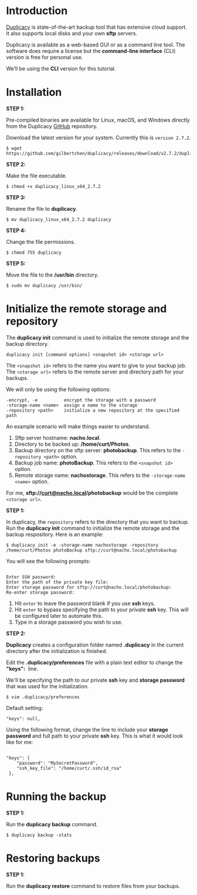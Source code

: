 # Introduction

[Duplicacy](https://duplicacy.com) is state-of-the-art backup tool that has extensive cloud support. It also supports local disks and your own **sftp** servers.     

Duplicacy is available as a web-based GUI or as a command line tool. 
The software does require a license but the **command-line interface** (CLI) version is free for personal use.  
  
We’ll be using the **CLI** version for this tutorial.

# Installation    

**STEP 1:**   

Pre-compiled binaries are available for Linux, macOS, and Windows directly from the Duplicacy [GitHub](https://github.com/gilbertchen/duplicacy/releases) repository.

Download the latest version for your system. Currently this is `version 2.7.2`.
~~~
$ wget https://github.com/gilbertchen/duplicacy/releases/download/v2.7.2/duplicacy_linux_x64_2.7.2
~~~

**STEP 2:**    

Make the file executable.
~~~
$ chmod +x duplicacy_linux_x64_2.7.2
~~~
   
**STEP 3:**  

Rename the file to **duplicacy**.
~~~
$ mv duplicacy_linux_x64_2.7.2 duplicacy
~~~

**STEP 4:**  

Change the file permissions.
~~~
$ chmod 755 duplicacy
~~~

**STEP 5:**  

Move the file to the **/usr/bin** directory.
~~~
$ sudo mv duplicacy /usr/bin/
~~~

# Initialize the remote storage and repository

The **duplicacy init** command is used to initialize the remote storage and the backup directory.
~~~
duplicacy init [command options] <snapshot id> <storage url>
~~~
The `<snapshot id>` refers to the name you want to give to your backup job.    
The `<storage url>` refers to the remote server and directory path for your backups.

We will only be using the following options:
~~~
-encrypt, -e          encrypt the storage with a password
-storage-name <name>  assign a name to the storage
-repository <path>    initialize a new repository at the specified path
~~~

An example scenario will make things easier to understand.

1. Sftp server hostname: **nacho.local**.
2. Directory to be backed up: **/home/curt/Photos**.
3. Backup directory on the sftp server: **photobackup**. This refers to the `-repository <path>` option.
4. Backup job name: **photoBackup**. This refers to the `<snapshot id>` option.
5. Remote storage name: **nachostorage**. This refers to the `-storage-name <name>` option.

For me, **sftp://curt@nacho.local/photobackup** would be the complete `<storage url>`.    

**STEP 1:**      

In duplicacy, the `repository` refers to the directory that you want to backup. Run the **duplicacy init** command to initialize the remote storage and the backup respository. Here is an example:
~~~
$ duplicacy init -e -storage-name nachostorage -repository /home/curt/Photos photoBackup sftp://curt@nacho.local/photobackup
~~~
You will see the following prompts:
~~~

Enter SSH password:
Enter the path of the private key file:
Enter storage password for sftp://curt@nacho.local/photobackup:
Re-enter storage password:

~~~

1. Hit `enter` to leave the password blank if you use **ssh** keys.       
2. Hit `enter` to bypass specifying the path to your private **ssh** key. This will be configured later to automate this.   
3. Type in a storage password you wish to use.

**STEP 2:**    

**Duplicacy** creates a configuration folder named **.duplicacy** in the current directory after the initialization is finished.   

Edit the **.duplicacy/preferences** file with a plain text editor to change the **"keys":**&nbsp; line.    

We'll be specifying the path to our private **ssh** key and **storage password** that was used for the initialization.
~~~
$ vim .duplicacy/preferences
~~~

Default setting:
~~~
"keys": null,
~~~

Using the following format, change the line to include your **storage password** and full path to your private **ssh** key. This is what it would look like for me:
~~~

"keys": {
    "password": "MySecretPassword",
    "ssh_key_file": "/home/curt/.ssh/id_rsa"
 },

~~~

# Running the backup

**STEP 1:**    

Run the **duplicacy backup** command.
~~~
$ duplicacy backup -stats
~~~

# Restoring backups    

**STEP 1:**

Run the **duplicacy restore** command to restore files from your backups.
